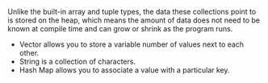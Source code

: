 Unlike the built-in array and tuple types, the data these collections point to is stored on the heap, which means the amount of data does not need to be known at compile time and can grow or shrink as the program runs.
- Vector allows you to store a variable number of values next to each other.
- String is a collection of characters.
- Hash Map allows you to associate a value with a particular key.